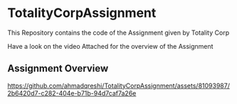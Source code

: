 # TotalityCorpAssignment
This Repository contains the code of the Assignment given by Totality Corp


Have a look on the video Attached for the overview of the Assignment

## Assignment Overview
https://github.com/ahmadqreshi/TotalityCorpAssignment/assets/81093987/2b6420d7-c282-404e-b71b-94d7caf7a26e

